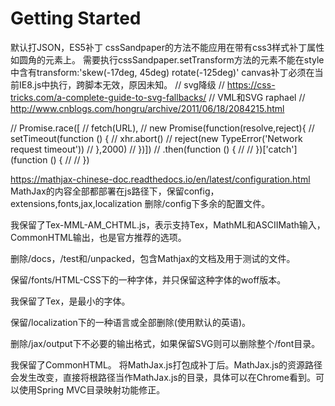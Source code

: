 # 

# Getting Started
默认打JSON，ES5补丁
cssSandpaper的方法不能应用在带有css3样式补丁属性如圆角的元素上。
需要执行cssSandpaper.setTransform方法的元素不能在style中含有transform:'skew(-17deg, 45deg) rotate(-125deg)'
canvas补丁必须在当前IE8.js中执行，跨脚本无效，原因未知。
// svg降级
// https://css-tricks.com/a-complete-guide-to-svg-fallbacks/
// VML和SVG raphael
// http://www.cnblogs.com/hongru/archive/2011/06/18/2084215.html

// Promise.race([
//     fetch(URL),
//     new Promise(function(resolve,reject){
//         setTimeout(function () {
//             xhr.abort()
//             reject(new TypeError('Network request timeout'))
//         },2000)
//     })])
//     .then(function () {
//
//     })['catch'](function () {
//
// })

https://mathjax-chinese-doc.readthedocs.io/en/latest/configuration.html
MathJax的内容全部都部署在js路径下，保留config，extensions,fonts,jax,localization
删除/config下多余的配置文件。

我保留了Tex-MML-AM_CHTML.js，表示支持Tex，MathML和ASCIIMath输入，CommonHTML输出，也是官方推荐的选项。

删除/docs，/test和/unpacked，包含Mathjax的文档及用于测试的文件。

保留/fonts/HTML-CSS下的一种字体，并只保留这种字体的woff版本。

我保留了Tex，是最小的字体。

保留/localization下的一种语言或全部删除(使用默认的英语)。

删除/jax/output下不必要的输出格式，如果保留SVG则可以删除整个/font目录。

我保留了CommonHTML。
将MathJax.js打包成补丁后。MathJax.js的资源路径会发生改变，直接将根路径当作MathJax.js的目录，具体可以在Chrome看到。可以使用Spring MVC目录映射功能修正。